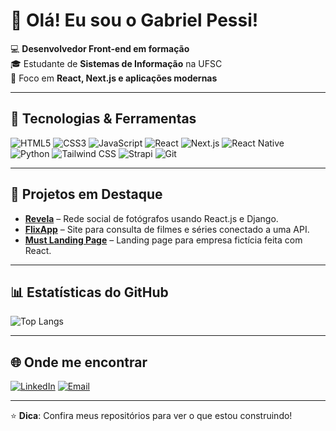 # 👋 Olá! Eu sou o Gabriel Pessi!

💻 **Desenvolvedor Front-end em formação**  
🎓 Estudante de **Sistemas de Informação** na UFSC  
🚀 Foco em **React, Next.js e aplicações modernas**  

---

## 🔧 Tecnologias & Ferramentas
![HTML5](https://img.shields.io/badge/-HTML5-E34F26?style=for-the-badge&logo=html5&logoColor=white)
![CSS3](https://img.shields.io/badge/-CSS3-1572B6?style=for-the-badge&logo=css3&logoColor=white)
![JavaScript](https://img.shields.io/badge/-JavaScript-F7DF1E?style=for-the-badge&logo=javascript&logoColor=black)
![React](https://img.shields.io/badge/-React-61DAFB?style=for-the-badge&logo=react&logoColor=black)
![Next.js](https://img.shields.io/badge/-Next.js-000000?style=for-the-badge&logo=next.js&logoColor=white)
![React Native](https://img.shields.io/badge/-React%20Native-61DAFB?style=for-the-badge&logo=react&logoColor=black)
![Python](https://img.shields.io/badge/-Python-3776AB?style=for-the-badge&logo=python&logoColor=white)
![Tailwind CSS](https://img.shields.io/badge/-Tailwind%20CSS-38B2AC?style=for-the-badge&logo=tailwind-css&logoColor=white)
![Strapi](https://img.shields.io/badge/-Strapi-2F2E8B?style=for-the-badge&logo=strapi&logoColor=white)
![Git](https://img.shields.io/badge/-Git-F05032?style=for-the-badge&logo=git&logoColor=white)

---

## 📌 Projetos em Destaque
- **[Revela](https://github.com/gabpessi/RevelaApp)** – Rede social de fotógrafos usando React.js e Django.
- **[FlixApp](https://github.com/gabpessi/flixxapp)** – Site para consulta de filmes e séries conectado a uma API.
- **[Must Landing Page](https://github.com/gabpessi/must)** – Landing page para empresa fictícia feita com React.

---
## 📊 Estatísticas do GitHub
![Top Langs](https://github-readme-stats.vercel.app/api/top-langs/?username=gabpessi&layout=compact&theme=dracula&langs_count=6)

---

## 🌐 Onde me encontrar
[![LinkedIn](https://img.shields.io/badge/-LinkedIn-0A66C2?style=for-the-badge&logo=linkedin&logoColor=white)](https://www.linkedin.com/in/gabriel-pessi-buchweitz-52623a224/)
[![Email](https://img.shields.io/badge/-Email-D14836?style=for-the-badge&logo=gmail&logoColor=white)](mailto:gabpessi@gmail.com)

---
⭐ **Dica**: Confira meus repositórios para ver o que estou construindo!
